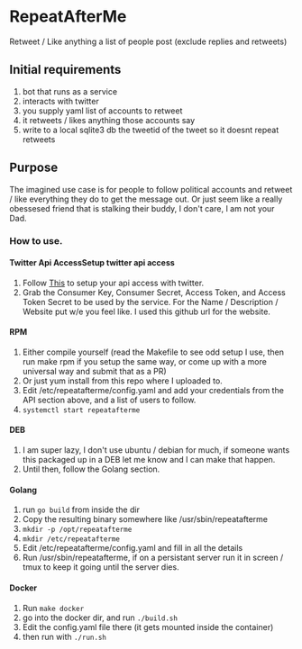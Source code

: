 # RepeatAfterMe
Retweet / Like anything a list of people post (exclude replies and retweets)
## Initial requirements
  1. bot that runs as a service
  2. interacts with twitter
  3. you supply yaml list of accounts to retweet
  4. it retweets / likes anything those accounts say
  5. write to a local sqlite3 db the tweetid of the tweet so it doesnt repeat retweets

## Purpose
The imagined use case is for people to follow political accounts and retweet / like everything they do to get the message out. Or just seem like a really obessesed friend that is stalking their buddy, I don't care, I am not your Dad.

### How to use.
#### Twitter Api AccessSetup twitter api access
  1. Follow [This](https://themepacific.com/how-to-generate-api-key-consumer-token-access-key-for-twitter-oauth/994/) to setup your api access with twitter.
  2. Grab the Consumer Key, Consumer Secret, Access Token, and Access Token Secret to be used by the service. For the Name / Description / Website put w/e you feel like. I used this github url for the website.

#### RPM
  1. Either compile yourself (read the Makefile to see odd setup I use, then run make rpm if you setup the same way, or come up with a more universal way and submit that as a PR)
  2. Or just yum install from this repo where I uploaded to.
  3. Edit /etc/repeatafterme/config.yaml and add your credentials from the API section above, and a list of users to follow.
  4. `systemctl start repeatafterme`

#### DEB
  1. I am super lazy, I don't use ubuntu / debian for much, if someone wants this packaged up in a DEB let me know and I can make that happen.
  2. Until then, follow the Golang section.


#### Golang
  1. run `go build` from inside the dir
  2. Copy the resulting binary somewhere like /usr/sbin/repeatafterme
  3. `mkdir -p /opt/repeatafterme`
  4. `mkdir /etc/repeatafterme`
  5. Edit /etc/repeatafterme/config.yaml and fill in all the details
  6. Run /usr/sbin/repeatafterme, if on a persistant server run it in screen / tmux to keep it going until the server dies.

#### Docker
  1. Run `make docker`
  2. go into the docker dir, and run `./build.sh`
  3. Edit the config.yaml file there (it gets mounted inside the container)
  4. then run with `./run.sh`
